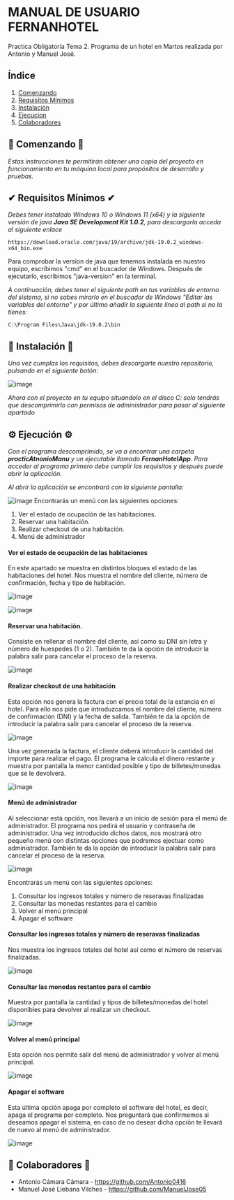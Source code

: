 # MANUAL DE USUARIO FERNANHOTEL
Practica Obligatoria Tema 2. Programa de un hotel en Martos realizada por Antonio y Manuel José.

## Índice
1. [Comenzando](#comenzando)
2. [Requisitos Mínimos](#requisitos)
3. [Instalación](#Instalación)
4. [Ejecucion](#ejecucion)
5. [Colaboradores](#colaboradores)

## 🔰​ Comenzando 🔰​

_Estas instrucciones te permitirán obtener una copia del proyecto en funcionamiento en tu máquina local para propósitos de desarrollo y pruebas._

## ✔ Requisitos Mínimos ✔

_Debes tener instalado Windows 10 o Windows 11 (x64) y la siguiente versión de java
**Java SE Development Kit 1.0.2**, para descargarla acceda al siguiente enlace_

```
https://download.oracle.com/java/19/archive/jdk-19.0.2_windows-x64_bin.exe
```

Para comprobar la version de java que tenemos instalada en nuestro equipo, escribimos "cmd" en el buscador de Windows. Después de ejecutarlo, escribimos "java-version" en la terminal.

_A continuación, debes tener el siguiente path en tus variables de entorno del sistema, si no sabes mirarlo en el buscador de Windows "Editar las variables del entorno" y por último añadir la siguiente línea al path si no la tienes:_

```
C:\Program Files\Java\jdk-19.0.2\bin
```

## 🔧 Instalación 🔧

_Una vez cumplas los requisitos, debes descargarte nuestro repositorio, pulsando en el siguiente botón:_

![image](https://github.com/Antonio0416/FernanHotel2/assets/113978105/b6399b71-c081-4f0a-ac00-c499e82810a0)

_Ahora con el proyecto en tu equipo situandolo en el disco C: solo tendrás que descomprimirlo con permisos de administrador para pasar al siguiente apartado_

## ⚙️ Ejecución ⚙️
_Con el programa descomprimido, se va a encontrar una carpeta **practicAtnonioManu** y un ejecutable llamado **FernanHotelApp**. Para acceder al programa primero debe cumplir los requisitos y después puede abrir la aplicación._

_Al abrir la aplicación se encontrará con la siguiente pantalla:_

![image](https://github.com/Antonio0416/FernanHotel2/assets/150932456/8f82b801-36c9-4ad4-8610-1352b46da4cd)
Encontrarás un menú con las siguientes opciones:
  1. Ver el estado de ocupación de las habitaciones.
  2. Reservar una habitación.
  3. Realizar checkout de una habitación.
  4. Menú de administrador

#### Ver el estado de ocupación de las habitaciones
En este apartado se muestra en distintos bloques el estado de las habitaciones del hotel. Nos muestra el nombre del cliente, número de confirmación, fecha y tipo de habitación.

![image](https://github.com/Antonio0416/FernanHotel2/assets/150932456/dcb8b09f-ec08-44cb-8a26-aa28191b0c0a)

![image](https://github.com/Antonio0416/FernanHotel2/assets/150932456/a9c3410c-9359-4239-aedc-c3f92035edd1)

#### Reservar una habitación.
Consiste en rellenar el nombre del cliente, así como su DNI sin letra y número de huespedes (1 o 2).
También te da la opción de introducir la palabra salir para cancelar el proceso de la reserva.

![image](https://github.com/Antonio0416/FernanHotel2/assets/150932456/97bf064e-3810-4ed8-aeab-62c6058f2536)

#### Realizar checkout de una habitación
Esta opción nos genera la factura con el precio total de la estancia en el hotel. Para ello nos pide que introduzcamos el nombre del cliente, número de confirmación (DNI) y la fecha de salida.
También te da la opción de introducir la palabra salir para cancelar el proceso de la reserva.

![image](https://github.com/Antonio0416/FernanHotel2/assets/150932456/a9506052-59bc-4bb8-8080-56366fb5f27c)

Una vez generada la factura, el cliente deberá introducir la cantidad del importe para realizar el pago. El programa le calcula el dinero restante y muestra por pantalla la menor cantidad posible y tipo de billetes/monedas que se le devolverá.

![image](https://github.com/Antonio0416/FernanHotel2/assets/150932456/6c329f28-6f0e-4dc9-9a22-e1975c0b30a1)

#### Menú de administrador
Al seleccionar está opción, nos llevará a un inicio de sesión para el menú de administrador. El programa nos pedirá el usuario y contraseña de administrador.
Una vez introducido dichos datos, nos mostrará otro pequeño menú con distintas opciones que podremos ejectuar como administrador.
También te da la opción de introducir la palabra salir para cancelar el proceso de la reserva.

![image](https://github.com/Antonio0416/FernanHotel2/assets/150932456/7a061a15-dcf4-4708-923b-19dac6ecca8c)

Encontrarás un menú con las siguientes opciones:
  1. Consultar los ingresos totales y número de reseravas finalizadas
  2. Consultar las monedas restantes para el cambio
  3. Volver al menú principal
  4. Apagar el software

#### Consultar los ingresos totales y número de reseravas finalizadas
Nos muestra los ingresos totales del hotel así como el número de reservas finalizadas.

![image](https://github.com/Antonio0416/FernanHotel2/assets/150932456/aedf82eb-2c48-428c-ad47-29a092c5411b)

#### Consultar las monedas restantes para el cambio
Muestra por pantalla la cantidad y tipos de billetes/monedas del hotel disponibles para devolver al realizar un checkout.

![image](https://github.com/Antonio0416/FernanHotel2/assets/150932456/a13ca983-568d-44da-a72a-6722decd1ca2)

#### Volver al menú principal
Esta opción nos permite salir del menú de administrador y volver al menú principal.

![image](https://github.com/Antonio0416/FernanHotel2/assets/150932456/9025d28b-4798-4d25-978b-e454212702fe)

#### Apagar el software
Esta última opción apaga por completo el software del hotel, es decir, apaga el programa por completo. Nos preguntará que confirmemos si deseamos apagar el sistema, en caso de no desear dicha opción te llevará de nuevo al menú de administrador.

![image](https://github.com/Antonio0416/FernanHotel2/assets/150932456/c6a03a3d-a4a0-45b7-89ba-f11d81a8a572)

## 📝 Colaboradores 📝

- Antonio Cámara Cámara - https://github.com/Antonio0416
- Manuel José Liebana Vilches - https://github.com/ManuelJose05
